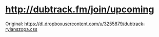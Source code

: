 # http://dubtrack.fm/join/upcoming
Original: https://dl.dropboxusercontent.com/u/3255879/dubtrack-rylanszopa.css
